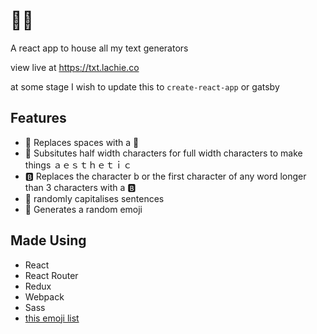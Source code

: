 # 👏🎺
A react app to house all my text generators

view live at https://txt.lachie.co

at some stage I wish to update this to `create-react-app` or gatsby


## Features
- :clap: Replaces spaces with a :clap:
- :trumpet: Subsitutes half width characters for full width characters to make things ａｅｓｔｈｅｔｉｃ
- :b: Replaces the character b or the first character of any word longer than 3 characters with a :b:
- 🧽 randomly capitalises sentences
- :game_die: Generates a random emoji

## Made Using
- React
- React Router
- Redux 
- Webpack
- Sass
- [this emoji list](https://github.com/chazgiese/EmojiGen/blob/master/emojigen.js)

